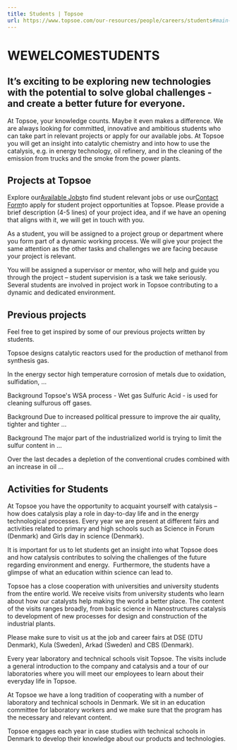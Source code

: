 ```yaml
---
title: Students | Topsoe
url: https://www.topsoe.com/our-resources/people/careers/students#main-content
---
```


# WEWELCOMESTUDENTS

## It’s exciting to be exploring new technologies with the potential to solve global challenges - and create a better future for everyone.

At Topsoe, your knowledge counts. Maybe it even makes a difference. We are always looking for committed, innovative and ambitious students who can take part in relevant projects or apply for our available jobs. At Topsoe you will get an insight into catalytic chemistry and into how to use the catalysis, e.g. in energy technology, oil refinery, and in the cleaning of the emission from trucks and the smoke from the power plants.​

## Projects at Topsoe

Explore our[Available Jobs](/our-resources/people/careers/available-jobs)to find student relevant jobs or use our[Contact Form](/contact?hsCtaTracking=4d39833c-e59b-470c-9711-f7f3be800596%7Cd33c0327-23bb-430c-b69c-3bbb92390f8a)to apply for student project opportunities at Topsoe. Please provide a brief description (4-5 lines) of your project idea, and if we have an opening that aligns with it, we will get in touch with you.

As a student, you will be assigned to a project group or department where you form part of a dynamic working process. We will give your project the same attention as the other tasks and challenges we are facing because your project is relevant.

You will be assigned a supervisor or mentor, who will help and guide you through the project – student supervision is a task we take seriously. Several students are involved in project work in Topsoe contributing to a dynamic and dedicated environment.

## Previous projects

Feel free to get inspired by some of our previous projects written by students.

Topsoe designs catalytic reactors used for the production of methanol from synthesis gas.

In the energy sector high temperature corrosion of metals due to oxidation, sulfidation, ...

Background Topsoe's WSA process - Wet gas Sulfuric Acid - is used for cleaning sulfurous off gases.

Background Due to increased political pressure to improve the air quality, tighter and tighter ...

Background The major part of the industrialized world is trying to limit the sulfur content in ...

Over the last decades a depletion of the conventional crudes combined with an increase in oil ...

## Activities for Students

At Topsoe you have the opportunity to acquaint yourself with catalysis – how does catalysis play a role in day-to-day life and in the energy technological processes. Every year we are present at different fairs and activities related to primary and high schools such as Science in Forum (Denmark) and Girls day in science (Denmark).

It is important for us to let students get an insight into what Topsoe does and how catalysis contributes to solving the challenges of the future regarding environment and energy.  Furthermore, the students have a glimpse of what an education within science can lead to.

Topsoe has a close cooperation with universities and university students from the entire world. We receive visits from university students who learn about how our catalysts help making the world a better place. The content of the visits ranges broadly, from basic science in Nanostructures catalysis to development of new processes for design and construction of the industrial plants.

Please make sure to visit us at the job and career fairs at DSE (DTU Denmark), Kula (Sweden), Arkad (Sweden) and CBS (Denmark).

Every year laboratory and technical schools visit Topsoe. The visits include a general introduction to the company and catalysis and a tour of our laboratories where you will meet our employees to learn about their everyday life in Topsoe.

At Topsoe we have a long tradition of cooperating with a number of laboratory and technical schools in Denmark. We sit in an education committee for laboratory workers and we make sure that the program has the necessary and relevant content.

Topsoe engages each year in case studies with technical schools in Denmark to develop their knowledge about our products and technologies.